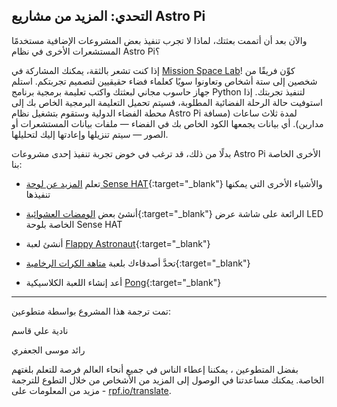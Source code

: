 ## التحدي: المزيد من مشاريع Astro Pi

والآن بعد أن أتممت بعثتك، لماذا لا تجرب تنفيذ بعض المشروعات الإضافية مستخدمًا المستشعرات الأخرى في نظام Astro Pi؟

إذا كنت تشعر بالثقة، يمكنك المشاركة في [Mission Space Lab](https://astro-pi.org/missions/space-lab/)! كوِّن فريقًا من شخصين إلى ستة أشخاص وتعاونوا سويًا كعلماء فضاء حقيقيين لتصميم تجربتكم. استلم جهاز حاسوب مجاني لبعثتك واكتب تعليمة برمجية برنامج Python لتنفيذ تجربتك. إذا استوفيت حالة الرحلة الفضائية المطلوبة، فسيتم تحميل التعليمة البرمجية الخاص بك إلى محطة الفضاء الدولية وستقوم بتشغيل نظام Astro Pi لمدة ثلاث ساعات (مسافة مدارين). أي بيانات يجمعها الكود الخاص بك في الفضاء — ملفات بيانات المستشعرات أو الصور — سيتم تنزيلها وإعادتها إليك لتحليلها.

بدلًا من ذلك، قد ترغب في خوض تجربة تنفيذ إحدى مشروعات Astro Pi الأخرى الخاصة بنا:

+ تعلم [المزيد عن لوحة Sense HAT](https://projects.raspberrypi.org/ar-SA/projects/getting-started-with-the-sense-hat){:target="_blank"} والأشياء الأخرى التي يمكنها تنفيذها

+ أنشئ بعض [الومضات العشوائية](https://projects.raspberrypi.org/ar-SA/projects/sense-hat-random-sparkles){:target="_blank"} الرائعة على شاشة عرض LED الخاصة بلوحة Sense HAT

+ أنشئ لعبة [Flappy Astronaut](https://projects.raspberrypi.org/ar-SA/projects/flappy-astronaut){:target="_blank"}

+ تحدَّ أصدقاءك بلعبة [متاهة الكرات الرخامية](https://projects.raspberrypi.org/ar-SA/projects/sense-hat-marble-maze){:target="_blank"}

+ أعد إنشاء اللعبة الكلاسيكية [Pong](https://projects.raspberrypi.org/ar-SA/projects/sense-hat-pong){:target="_blank"}



***
تمت ترجمة هذا المشروع بواسطة متطوعين:

نادية علي قاسم

رائد موسى الجعفري

بفضل المتطوعين ، يمكننا إعطاء الناس في جميع أنحاء العالم فرصة للتعلم بلغتهم الخاصة. يمكنك مساعدتنا في الوصول إلى المزيد من الأشخاص من خلال التطوع للترجمة - مزيد من المعلومات على [rpf.io/translate](https://rpf.io/translate).